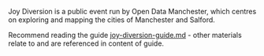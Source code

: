 Joy Diversion is a public event run by Open Data Manchester, which centres on exploring and mapping the cities of Manchester and Salford.

Recommend reading the guide [joy-diversion-guide.md](https://github.com/OpenDataManchester/training-and-resources/blob/master/joy-diversion/joy-diversion-guide.md) - other materials relate to and are referenced in content of guide.
